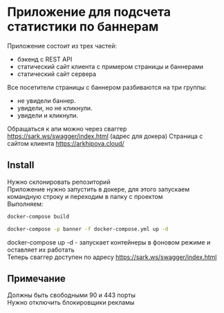 # Приложение для подсчета статистики по баннерам 
Приложение состоит из трех частей:
 - бэкенд с REST API 
 - статический сайт клиента с примером страницы и баннерами
 - статический сайт сервера 

Все посетители страницы с баннером разбиваются на три группы:
- не увидели баннер.
- увидели, но не кликнули.
- увидели и кликнули.


Обращаться к апи можно через сваггер https://sark.ws/swagger/index.html (адрес для докера)
Страница с сайтом клиента https://arkhipova.cloud/


## Install
Нужно склонировать репозиторий   
Приложение нужно запустить в докере, для этого запускаем командную строку и переходим в папку с проектом   
Выполняем:
```bash
docker-compose build
```
```bash
docker-compose -p banner -f docker-compose.yml up -d 
```
docker-compose up -d  - запускает контейнеры в фоновом режиме и оставляет их работать   
Теперь сваггер доступен по адресу https://sark.ws/swagger/index.html  

## Примечание
Должны быть свободными 90 и 443 порты   
Нужно отключить блокировщики рекламы

